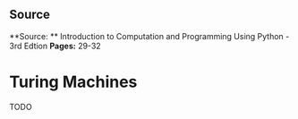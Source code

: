 ## Source

**Source: ** Introduction to Computation and Programming Using Python - 3rd Edtion
**Pages:** 29-32

# Turing Machines

TODO